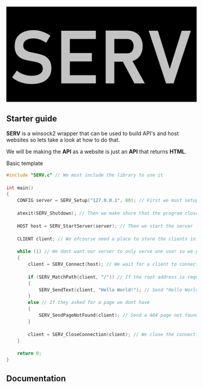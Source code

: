 ![img](logo.png)

## Starter guide
**SERV** is a winsock2 wrapper that can be used to build API's and host websites so lets take a look at how to do that.

We will be making the **API** as a website is just an **API** that returns **HTML**.

Basic template
```c
#include "SERV.c" // We must include the library to use it

int main()
{
	CONFIG server = SERV_Setup("127.0.0.1", 80); // First we must setup the server by providing an IP and PORT

	atexit(SERV_Shutdown); // Then we make shure that the program closes cleanly and doesnt leave any mess behind

	HOST host = SERV_StartServer(server); // Then we start the server

	CLIENT client; // We ofcourse need a place to store the clients info

	while (1) // We dont want our server to only serve one user so we put it in an infinite loop
	{
		client = SERV_Connect(host); // We wait for a client to connect to our server

		if (SERV_MatchPath(client, "/")) // If the root address is requested
		{
			SERV_SendText(client, "Hello World!"); // Send "Hello World!" to the client
		}
		else // If they asked for a page we dont have
		{
			SERV_SendPageNotFound(client); // Send a 404 page not found to the client
		}

		client = SERV_CloseConnection(client); // We close the connection once we are done
	}

	return 0;
}
```

## Documentation